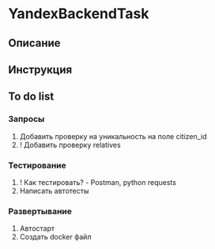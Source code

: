 # YandexBackendTask

## Описание

## Инструкция

## To do list
### Запросы
1) Добавить проверку на уникальность на поле citizen_id
2) ! Добавить проверку relatives

### Тестирование
1) ! Как тестировать? - Postman, python requests
2) Написать автотесты

### Развертывание
1) Автостарт
2) Создать docker файл